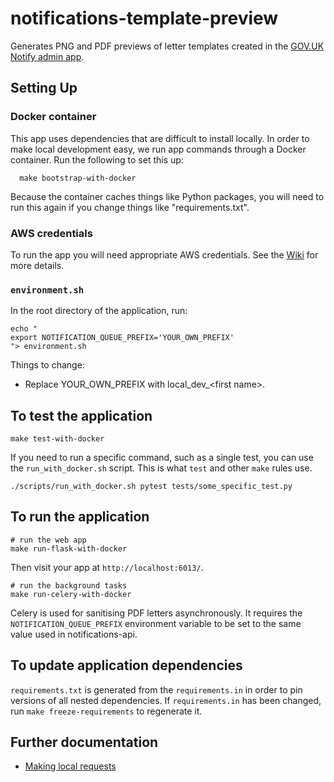# notifications-template-preview

Generates PNG and PDF previews of letter templates created in the [GOV.UK Notify admin app](http://github.com/alphagov/notifications-admin).

## Setting Up

### Docker container

This app uses dependencies that are difficult to install locally. In order to make local development easy, we run app commands through a Docker container. Run the following to set this up:

```shell
  make bootstrap-with-docker
```

Because the container caches things like Python packages, you will need to run this again if you change things like "requirements.txt".

### AWS credentials

To run the app you will need appropriate AWS credentials. See the [Wiki](https://github.com/alphagov/notifications-manuals/wiki/aws-accounts#how-to-set-up-local-development) for more details.

### `environment.sh`

In the root directory of the application, run:

```
echo "
export NOTIFICATION_QUEUE_PREFIX='YOUR_OWN_PREFIX'
"> environment.sh
```

Things to change:

- Replace YOUR_OWN_PREFIX with local_dev_\<first name\>.

## To test the application

```shell
make test-with-docker
```

If you need to run a specific command, such as a single test, you can use the `run_with_docker.sh` script. This is what `test` and other `make` rules use.

```shell
./scripts/run_with_docker.sh pytest tests/some_specific_test.py
```

## To run the application

```shell
# run the web app
make run-flask-with-docker
```

Then visit your app at `http://localhost:6013/`.

```shell
# run the background tasks
make run-celery-with-docker
```

Celery is used for sanitising PDF letters asynchronously. It requires the `NOTIFICATION_QUEUE_PREFIX` environment variable to be set to the same value used in notifications-api.

## To update application dependencies

`requirements.txt` is generated from the `requirements.in` in order to pin versions of all nested dependencies. If `requirements.in` has been changed, run `make freeze-requirements` to regenerate it.

## Further documentation

- [Making local requests](docs/local-requests.md)
